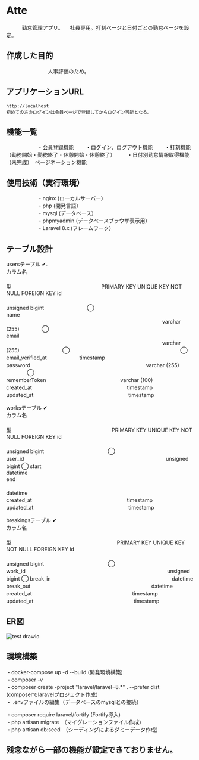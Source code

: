 # Atte
　　　勤怠管理アプリ。
 　社員専用。打刻ページと日付ごとの勤怠ページを設定。
  
## 作成した目的
　　　　　　　　人事評価のため。

## アプリケーションURL
    http://localhost
    初めての方のログインは会員ページで登録してからログイン可能となる。
## 機能一覧
　　　　　　・会員登録機能
  　　・ログイン、ログアウト機能
  　　・打刻機能（勤務開始・勤務終了・休憩開始・休憩終了）
  　　・日付別勤怠情報取得機能
  （未完成）　ページネーション機能

##  使用技術（実行環境）
　　　　　　・nginx (ローカルサーバー）		
　　　　　　・php (開発言語）		
　　　　　　・mysql (データベース）		
　　　　　　・phpmyadmin (データベースブラウザ表示用）		
　　　　　　・Laravel 8.x (フレームワーク）		

##  テーブル設計

usersテーブル	✔︎.    				
カラム名	　　　　　　　　　　　　　　　　　　　　　　　　　　　　　　　　　　　　　　　型	　　　　　　　　　　　　　　　　　PRIMARY KEY	UNIQUE KEY	NOT NULL	FOREIGN KEY
id	　　　　　　　　　　　　　　　　　　　　　　　　　　　　　　　　　　unsigned bigint	　　　　　　　　◯			
name	　　　　　　　　　　　　　　　　　　　　　　　　　　　　　　varchar (255)			　　　　◯	
email	　　　　　　　　　　　　　　　　　　　　　　　　　　　　　　varchar (255)		　　　　　　　　◯	　　　　　　　　　　　　　　　　　　　　　◯	
email_verified_at	　　　　　　timestamp				
password	　　　　　　　　　　　　　　　　　　　　　　varchar (255)			　　　　◯	
rememberToken	　　　　　　　　　　　　　　varchar (100)				
created_at	　　　　　　　　　　　　　　　　　　timestamp				
updated_at	　　　　　　　　　　　　　　　　　　timestamp				
					
worksテーブル    ✔︎　					
カラム名	　　　　　　　　　　　　　　　　　　　　　　　　　　　　　　　　　　　　　　　型	　　　　　　　　　　　　　　　　　　　PRIMARY KEY	UNIQUE KEY	NOT NULL	FOREIGN KEY
id	　　　　　　　　　　　　　　　　　　　　　　　　　　　　　　　　　　　unsigned bigint	　　　　　　　　　　　　◯			
user_id	　　　　　　　　　　　　　　　　　　　　　　　　　　　unsigned bigint				◯
start　　　　　　　　　　　　　　　　　　　　　　　　　　　　　	　　datetime				
end	　　　　　　　　　　　　　　　　　　　　　　　　　　　　　　　　　　datetime				
created_at	　　　　　　　　　　　　　　　　　　timestamp				
updated_at	　　　　　　　　　　　　　　　　　　timestamp				
					
breakingsテーブル     ✔︎　					
カラム名	　　　　　　　　　　　　　　　　　　　　　　　　　　　　　　　　　　　　　　　　型	　　　　　　　　　　　　　　　　　　　　PRIMARY KEY	UNIQUE KEY	NOT NULL	FOREIGN KEY
id	　　　　　　　　　　　　　　　　　　　　　　　　　　　　　　　　　　　unsigned bigint	　　　　　　　　　　　　◯			
work_id	　　　　　　　　　　　　　　　　　　　　　　　　　　　unsigned bigint				◯
break_in	　　　　　　　　　　　　　　　　　　　　　　　datetime				
break_out	　　　　　　　　　　　　　　　　　　　　　　　datetime				
created_at	　　　　　　　　　　　　　　　　　　　timestamp				
updated_at	　　　　　　　　　　　　　　　　　　　timestamp				

##   ER図

![test drawio](https://github.com/asuka-lang/Atte/assets/143139948/5a34bbae-6e50-4627-ad3a-3c6439a363ff)

##   環境構築

・docker-compose up -d --build  (開発環境構築)				
・composer -v				
・composer create -project "laravel/laravel=8.*"  . --prefer dist				
(composerでlaravelプロジェクト作成）				
・ .envファイルの編集（データベースのmysqlとの接続）				
				
・composer require laravel/fortify (Fortify導入)				
・php artisan migrate　（マイグレーションファイル作成)				
・php artisan db:seed　（シーディングによるダミーデータ作成)				

## 残念ながら一部の機能が設定できておりません。
